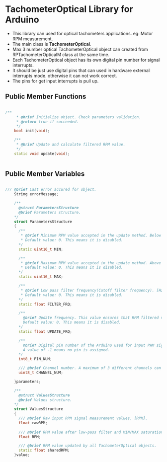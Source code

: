 # TachometerOptical Library for Arduino 

- This library can used for optical tachometers applications. eg: Motor RPM measurement.  
- The main class is **TachometerOptical**. 
- Max 3 number optical TachometerOptical object can created from RPTachometerOpticalM class at the same time.   
- Each TachometerOptical object has its own digital pin number for signal interrupts.  
- It should be just use digital pins that can used in hardware external interrupts mode. otherwise it can not work correct.  
- The pins for get input interrupts is pull up.   

## Public Member Functions

```c++

/**
     * @brief Initialize object. Check parameters validation.
     * @return true if succeeded.
     */ 
    bool init(void);

    /**
     * @brief Update and calculate filtered RPM value.
     */
    static void update(void);
    
```

## Public Member Variables

```c++

/// @brief Last error accured for object.
    String errorMessage;

    /**
      @struct ParametersStructure
      @brief Parameters structure.
    */ 
    struct ParametersStructure
    {
      /**
       * @brief Minimum RPM value accepted in the update method. Below that, it returns a zero value.
       * Default value: 0. This means it is disabled.
      */
      static uint16_t MIN;

      /**
       * @brief Maximum RPM value accepted in the update method. Above that, it returns the last updated value.
       * Default value: 0. This means it is disabled.
      */
      static uint16_t MAX;

      /**
       * @brief Low pass filter frequency(Cutoff filter frequency). [Hz].  
       * Default value: 0. This means it is disabled.
      */ 
      static float FILTER_FRQ;

      /**
        @brief Update frequency. This value ensures that RPM filtered values are updated at a certain frequency. 
        Default value: 0. This means it is disabled.
      */ 
      static float UPDATE_FRQ;

      /**
        @brief Digital pin number of the Arduino used for input PWM signal.
        A value of -1 means no pin is assigned.
      */ 
      int8_t PIN_NUM;	

      /// @brief Channel number. A maximum of 3 different channels can be used for all RPM objects.
      uint8_t CHANNEL_NUM;											

    }parameters;

    /**
      @struct ValuesStructure
      @brief Values structure.
    */ 
    struct ValuesStructure
    {
      /// @brief Raw input RPM signal measurement values. [RPM].
      float rawRPM;
      
      /// @brief RPM value after low-pass filter and MIN/MAX saturation. [RPM].
      float RPM;

      /// @brief RPM value updated by all TachometerOptical objects.  
      static float sharedRPM;		
    }value;

```